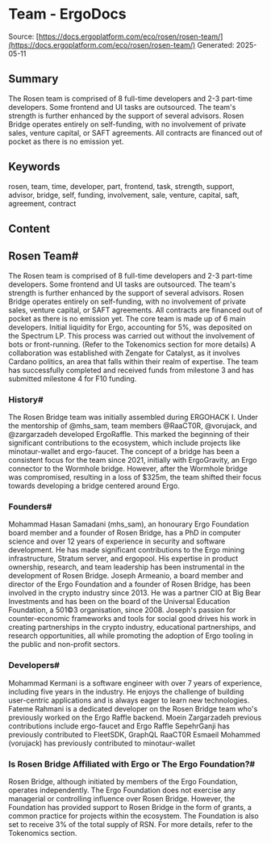 # Team - ErgoDocs
Source: [https://docs.ergoplatform.com/eco/rosen/rosen-team/](https://docs.ergoplatform.com/eco/rosen/rosen-team/)
Generated: 2025-05-11

## Summary
The Rosen team is comprised of 8 full-time developers and 2-3 part-time developers. Some frontend and UI tasks are outsourced. The team's strength is further enhanced by the support of several advisors. Rosen Bridge operates entirely on self-funding, with no involvement of private sales, venture capital, or SAFT agreements. All contracts are financed out of pocket as there is no emission yet.

## Keywords
rosen, team, time, developer, part, frontend, task, strength, support, advisor, bridge, self, funding, involvement, sale, venture, capital, saft, agreement, contract

## Content
## Rosen Team#
The Rosen team is comprised of 8 full-time developers and 2-3 part-time developers. Some frontend and UI tasks are outsourced. The team's strength is further enhanced by the support of several advisors.
Rosen Bridge operates entirely on self-funding, with no involvement of private sales, venture capital, or SAFT agreements. All contracts are financed out of pocket as there is no emission yet. The core team is made up of 6 main developers.
Initial liquidity for Ergo, accounting for 5%, was deposited on the Spectrum LP. This process was carried out without the involvement of bots or front-running. (Refer to the Tokenomics section for more details)
A collaboration was established with Zengate for Catalyst, as it involves Cardano politics, an area that falls within their realm of expertise.
The team has successfully completed and received funds from milestone 3 and has submitted milestone 4 for F10 funding.

### History#
The Rosen Bridge team was initially assembled during ERGOHACK I. Under the mentorship of @mhs_sam, team members @RaaCT0R, @vorujack, and @zargarzadeh developed ErgoRaffle. This marked the beginning of their significant contributions to the ecosystem, which include projects like minotaur-wallet and ergo-faucet. The concept of a bridge has been a consistent focus for the team since 2021, initially with ErgoGravity, an Ergo connector to the Wormhole bridge. However, after the Wormhole bridge was compromised, resulting in a loss of $325m, the team shifted their focus towards developing a bridge centered around Ergo.

### Founders#
Mohammad Hasan Samadani (mhs_sam), an honourary Ergo Foundation board member and a founder of Rosen Bridge, has a PhD in computer science and over 12 years of experience in security and software development. He has made significant contributions to the Ergo mining infrastructure, Stratum server, and ergopool. His expertise in product ownership, research, and team leadership has been instrumental in the development of Rosen Bridge.
Joseph Armeanio, a board member and director of the Ergo Foundation and a founder of Rosen Bridge, has been involved in the crypto industry since 2013. He was a partner CIO at Big Bear Investments and has been on the board of the Universal Education Foundation, a 501©3 organisation, since 2008. Joseph's passion for counter-economic frameworks and tools for social good drives his work in creating partnerships in the crypto industry, educational partnerships, and research opportunities, all while promoting the adoption of Ergo tooling in the public and non-profit sectors.

### Developers#
Mohammad Kermani is a software engineer with over 7 years of experience, including five years in the industry. He enjoys the challenge of building user-centric applications and is always eager to learn new technologies.
Fateme Rahmani is a dedicated developer on the Rosen Bridge team who's previously worked on the Ergo Raffle backend.
Moein Zargarzadeh previous contributions include ergo-faucet and Ergo Raffle
SepehrGanji has previously contributed to FleetSDK, GraphQL
RaaCT0R
Esmaeil Mohammed (vorujack) has previously contributed to minotaur-wallet

### Is Rosen Bridge Affiliated with Ergo or The Ergo Foundation?#
Rosen Bridge, although initiated by members of the Ergo Foundation, operates independently. The Ergo Foundation does not exercise any managerial or controlling influence over Rosen Bridge. However, the Foundation has provided support to Rosen Bridge in the form of grants, a common practice for projects within the ecosystem. The Foundation is also set to receive 3% of the total supply of RSN. For more details, refer to the Tokenomics section.
